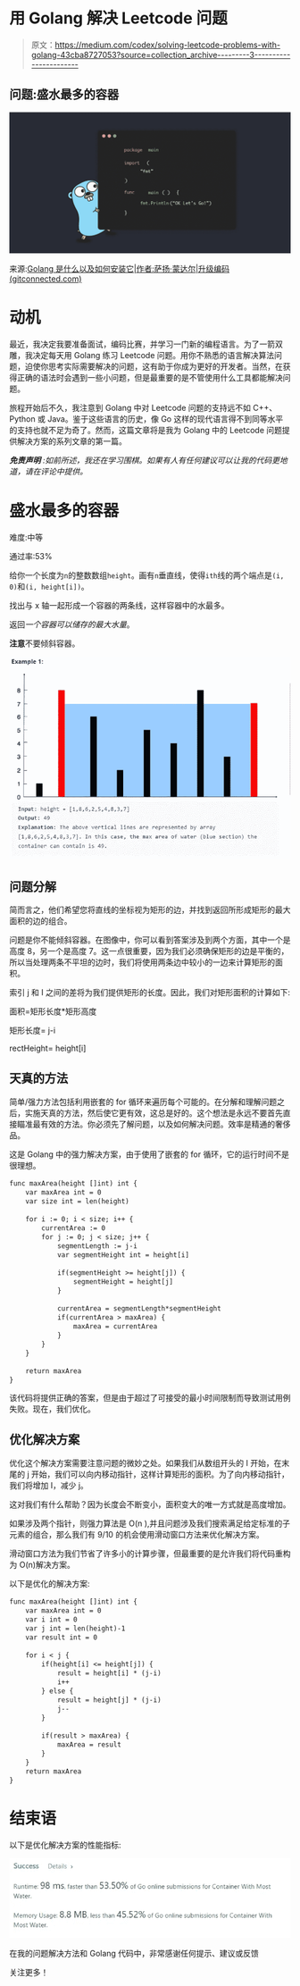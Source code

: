# 用 Golang 解决 Leetcode 问题

> 原文：<https://medium.com/codex/solving-leetcode-problems-with-golang-43cba8727053?source=collection_archive---------3----------------------->

## 问题:盛水最多的容器

![](img/ff8032bccedc44e9a27a76355afb9f50.png)

来源:[Golang 是什么以及如何安装它|作者:萨扬·蒙达尔|升级编码(gitconnected.com)](https://levelup.gitconnected.com/what-is-golang-and-how-to-install-it-2275236fe657)

# 动机

最近，我决定我要准备面试，编码比赛，并学习一门新的编程语言。为了一箭双雕，我决定每天用 Golang 练习 Leetcode 问题。用你不熟悉的语言解决算法问题，迫使你思考实际需要解决的问题，这有助于你成为更好的开发者。当然，在获得正确的语法时会遇到一些小问题，但是最重要的是不管使用什么工具都能解决问题。

旅程开始后不久，我注意到 Golang 中对 Leetcode 问题的支持远不如 C++、Python 或 Java。鉴于这些语言的历史，像 Go 这样的现代语言得不到同等水平的支持也就不足为奇了。然而，这篇文章将是我为 Golang 中的 Leetcode 问题提供解决方案的系列文章的第一篇。

***免责声明*** *:如前所述，我还在学习围棋。如果有人有任何建议可以让我的代码更地道，请在评论中提供。*

# 盛水最多的容器

难度:中等

通过率:53%

给你一个长度为`n`的整数数组`height`。画有`n`垂直线，使得`ith`线的两个端点是`(i, 0)`和`(i, height[i])`。

找出与 x 轴一起形成一个容器的两条线，这样容器中的水最多。

返回*一个容器可以储存的最大水量*。

**注意**不要倾斜容器。

![](img/ca07d15dd2075615897b887539582963.png)

## 问题分解

简而言之，他们希望您将直线的坐标视为矩形的边，并找到返回所形成矩形的最大面积的边的组合。

问题是你不能倾斜容器。在图像中，你可以看到答案涉及到两个方面，其中一个是高度 8，另一个是高度 7。这一点很重要，因为我们必须确保矩形的边是平衡的，所以当处理两条不平坦的边时，我们将使用两条边中较小的一边来计算矩形的面积。

索引 j 和 I 之间的差将为我们提供矩形的长度。因此，我们对矩形面积的计算如下:

面积=矩形长度*矩形高度

矩形长度= j-i

rectHeight= height[i]

## 天真的方法

简单/强力方法包括利用嵌套的 for 循环来遍历每个可能的。在分解和理解问题之后，实施天真的方法，然后使它更有效，这总是好的。这个想法是永远不要首先直接瞄准最有效的方法。你必须先了解问题，以及如何解决问题。效率是精通的奢侈品。

这是 Golang 中的强力解决方案，由于使用了嵌套的 for 循环，它的运行时间不是很理想。

```
func maxArea(height []int) int {
    var maxArea int = 0
    var size int = len(height)

    for i := 0; i < size; i++ {
        currentArea := 0
        for j := 0; j < size; j++ {
            segmentLength := j-i
            var segmentHeight int = height[i]

            if(segmentHeight >= height[j]) {
                segmentHeight = height[j]
            }

            currentArea = segmentLength*segmentHeight
            if(currentArea > maxArea) {
                maxArea = currentArea
            }
        }
    }

    return maxArea
}
```

该代码将提供正确的答案，但是由于超过了可接受的最小时间限制而导致测试用例失败。现在，我们优化。

## 优化解决方案

优化这个解决方案需要注意问题的微妙之处。如果我们从数组开头的 I 开始，在末尾的 j 开始，我们可以向内移动指针，这样计算矩形的面积。为了向内移动指针，我们将增加 I，减少 j。

这对我们有什么帮助？因为长度会不断变小，面积变大的唯一方式就是高度增加。

如果涉及两个指针，则强力算法是 O(n ),并且问题涉及我们搜索满足给定标准的子元素的组合，那么我们有 9/10 的机会使用滑动窗口方法来优化解决方案。

滑动窗口方法为我们节省了许多小的计算步骤，但最重要的是允许我们将代码重构为 O(n)解决方案。

以下是优化的解决方案:

```
func maxArea(height []int) int {
    var maxArea int = 0
    var i int = 0
    var j int = len(height)-1
    var result int = 0

    for i < j {        
        if(height[i] <= height[j]) {
            result = height[i] * (j-i)
            i++
        } else {
            result = height[j] * (j-i)
            j--
        }

        if(result > maxArea) {
            maxArea = result
        }
    }
    return maxArea
}
```

# 结束语

以下是优化解决方案的性能指标:

![](img/9a61121f9db064de176b70d7c688d374.png)

在我的问题解决方法和 Golang 代码中，非常感谢任何提示、建议或反馈

关注更多！